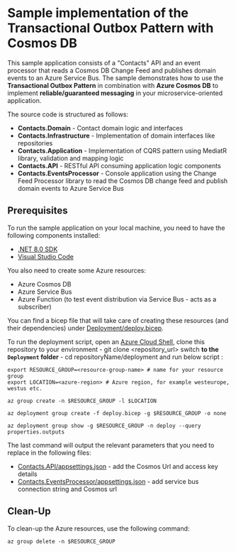 # Sample implementation of the Transactional Outbox Pattern with Cosmos DB

This sample application consists of a "Contacts" API and an event processor that reads a Cosmos DB Change Feed and publishes domain events to an Azure Service Bus. The sample demonstrates how to use the **Transactional Outbox Pattern** in combination with **Azure Cosmos DB** to implement **reliable/guaranteed messaging** in your microservice-oriented application.

The source code is structured as follows:

- **Contacts.Domain** - Contact domain logic and interfaces
- **Contacts.Infrastructure** - Implementation of domain interfaces like repositories
- **Contacts.Application** - Implementation of CQRS pattern using MediatR library, validation and mapping logic
- **Contacts.API** - RESTful API consuming application logic components
- **Contacts.EventsProcessor** - Console application using the Change Feed Processor library to read the Cosmos DB change feed and publish domain events to Azure Service Bus

## Prerequisites

To run the sample application on your local machine, you need to have the following components installed:

- [.NET 8.0 SDK](https://dotnet.microsoft.com/download/dotnet/8.0)
- [Visual Studio Code](https://code.visualstudio.com/download)

You also need to create some Azure resources:

- Azure Cosmos DB
- Azure Service Bus
- Azure Function (to test event distribution via Service Bus - acts as a subscriber)

You can find a bicep file that will take care of creating these resources (and their dependencies) under [Deployment/deploy.bicep](Deployment/deploy.bicep).

To run the deployment script, open an [Azure Cloud Shell](https://shell.azure.com), 
clone this repository to your environment - git clone <repository_url> 
 switch **to the `Deployment` folder**  - cd repositoryName/deployment 
 and run below script : 

```shell
export RESOURCE_GROUP=<resource-group-name> # name for your resource group
export LOCATION=<azure-region> # Azure region, for example westeurope, westus etc.

az group create -n $RESOURCE_GROUP -l $LOCATION

az deployment group create -f deploy.bicep -g $RESOURCE_GROUP -o none

az deployment group show -g $RESOURCE_GROUP -n deploy --query properties.outputs
```

The last command will output the relevant parameters that you need to replace in the following files:

- [Contacts.API/appsettings.json](Contacts.API/appsettings.json) - add the Cosmos Url and access key details 
- [Contacts.EventsProcessor/appsettings.json](Contacts.EventsProcessor/appsettings.json) - add service bus connection string and Cosmos url 


## Clean-Up

To clean-up the Azure resources, use the following command:

```shell
az group delete -n $RESOURCE_GROUP
```
